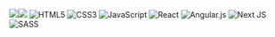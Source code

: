 ![](https://github-readme-streak-stats.herokuapp.com/?user=sajwarkhan&theme=swift&hide_border=true)![](https://github-readme-stats.vercel.app/api/top-langs/?username=SAJWARKHAN&theme=swift&hide_border=false&include_all_commits=false&count_private=false&layout=compact)
![HTML5](https://img.shields.io/badge/html5-%23E34F26.svg?style=plastic&logo=html5&logoColor=white) ![CSS3](https://img.shields.io/badge/css3-%231572B6.svg?style=plastic&logo=css3&logoColor=white) ![JavaScript](https://img.shields.io/badge/javascript-%23323330.svg?style=plastic&logo=javascript&logoColor=%23F7DF1E) ![React](https://img.shields.io/badge/react-%2320232a.svg?style=plastic&logo=react&logoColor=%2361DAFB) ![Angular.js](https://img.shields.io/badge/angular.js-%23E23237.svg?style=plastic&logo=angularjs&logoColor=white) ![Next JS](https://img.shields.io/badge/Next-black?style=plastic&logo=next.js&logoColor=white)  ![SASS](https://img.shields.io/badge/SASS-hotpink.svg?style=plastic&logo=SASS&logoColor=white)

